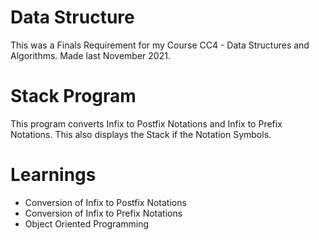 # Data Structure
This was a Finals Requirement for my Course CC4 - Data Structures and Algorithms. Made last November 2021.

# Stack Program
This program converts Infix to Postfix Notations and Infix to Prefix Notations. This also displays the Stack if the Notation Symbols.

# Learnings 
- Conversion of Infix to Postfix Notations
- Conversion of Infix to Prefix Notations
- Object Oriented Programming
